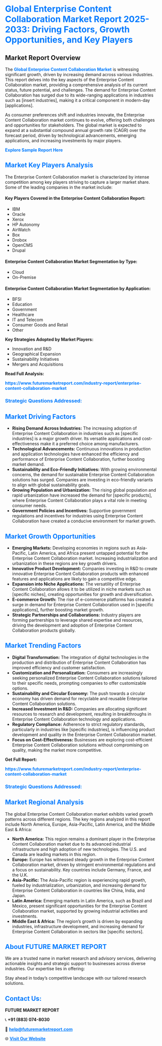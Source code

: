 <h1 style="color: #007BFF;">Global Enterprise Content Collaboration Market Report 2025-2033: Driving Factors, Growth Opportunities, and Key Players</h1>

<section id="overview">
<h2>Market Report Overview</h2>
<p>The <a href="https://www.futuremarketreport.com/industry-report/enterprise-content-collaboration-market" style="color: #007BFF; text-decoration: none;"><strong>Global Enterprise Content Collaboration Market</strong></a> is witnessing significant growth, driven by increasing demand across various industries. This report delves into the key aspects of the Enterprise Content Collaboration market, providing a comprehensive analysis of its current status, future potential, and challenges. The demand for Enterprise Content Collaboration has surged due to its wide-ranging applications in industries such as [insert industries], making it a critical component in modern-day [applications].</p>
<p>As consumer preferences shift and industries innovate, the Enterprise Content Collaboration market continues to evolve, offering both challenges and opportunities for stakeholders. The global market is expected to expand at a substantial compound annual growth rate (CAGR) over the forecast period, driven by technological advancements, emerging applications, and increasing investments by major players.</p>
</section>

<section id="overview">
<p><a href="https://www.futuremarketreport.com/request-sample/reportId=108224" style="color: #007BFF; text-decoration: none;"><strong>Explore Sample Report Here</strong></a></p>
</section>

<section id="key-players">
<h2 style="color: #007BFF;">Market Key Players Analysis</h2>
<p>The Enterprise Content Collaboration market is characterized by intense competition among key players striving to capture a larger market share. Some of the leading companies in the market include:</p>
<h4>Key Players Covered in the Enterprise Content Collaboration Report:</h4>
<ul><li>IBM</li><li>Oracle</li><li>Xerox</li><li>HP Autonomy</li><li>AirWatch</li><li>Box</li><li>Drobox</li><li>OpenCMS</li><li>Drupal</li></ul>
<h4>Enterprise Content Collaboration Market Segmentation by Type:</h4>
<ul><li>Cloud</li><li>On-Premise</li></ul>

<h4>Enterprise Content Collaboration Market Segmentation by Application:</h4>
<ul><li>BFSI</li><li>Education</li><li>Government</li><li>Healthcare</li><li>IT and Telecom</li><li>Consumer Goods and Retail</li><li>Other</li></ul>
<p><strong>Key Strategies Adopted by Market Players:</strong></p>
<ul>
<li>Innovation and R&D</li>
<li>Geographical Expansion</li>
<li>Sustainability Initiatives</li>
<li>Mergers and Acquisitions</li>
</ul>
</section>

<section>
<p><strong>Read Full Analysis: </strong></p><a href="https://www.futuremarketreport.com/industry-report/enterprise-content-collaboration-market" style="color: #007BFF; text-decoration: none;"><strong>https://www.futuremarketreport.com/industry-report/enterprise-content-collaboration-market</strong></a>
<h3 style="color: #007BFF;">Strategic Questions Addressed:</h3>
</section>

<section id="driving-factors">
<h2 style="color: #007BFF;">Market Driving Factors</h2>
<ul>
<li><strong>Rising Demand Across Industries:</strong> The increasing adoption of Enterprise Content Collaboration in industries such as [specific industries] is a major growth driver. Its versatile applications and cost-effectiveness make it a preferred choice among manufacturers.</li>
<li><strong>Technological Advancements:</strong> Continuous innovations in production and application technologies have enhanced the efficiency and performance of Enterprise Content Collaboration, further boosting market demand.</li>
<li><strong>Sustainability and Eco-Friendly Initiatives:</strong> With growing environmental concerns, the demand for sustainable Enterprise Content Collaboration solutions has surged. Companies are investing in eco-friendly variants to align with global sustainability goals.</li>
<li><strong>Growing Population and Urbanization:</strong> The rising global population and rapid urbanization have increased the demand for [specific products], where Enterprise Content Collaboration plays a vital role in meeting consumer needs.</li>
<li><strong>Government Policies and Incentives:</strong> Supportive government regulations and incentives for industries using Enterprise Content Collaboration have created a conducive environment for market growth.</li>
</ul>
</section>

<section id="growth-opportunities">
<h2 style="color: #007BFF;">Market Growth Opportunities</h2>
<ul>
<li><strong>Emerging Markets:</strong> Developing economies in regions such as Asia-Pacific, Latin America, and Africa present untapped potential for the Enterprise Content Collaboration market. Increasing industrialization and urbanization in these regions are key growth drivers.</li>
<li><strong>Innovative Product Development:</strong> Companies investing in R&D to create innovative Enterprise Content Collaboration products with enhanced features and applications are likely to gain a competitive edge.</li>
<li><strong>Expansion into Niche Applications:</strong> The versatility of Enterprise Content Collaboration allows it to be utilized in niche markets such as [specific niches], creating opportunities for growth and diversification.</li>
<li><strong>E-commerce Growth:</strong> The rise of e-commerce platforms has created a surge in demand for Enterprise Content Collaboration used in [specific applications], further boosting market growth.</li>
<li><strong>Strategic Partnerships and Collaborations:</strong> Industry players are forming partnerships to leverage shared expertise and resources, driving the development and adoption of Enterprise Content Collaboration products globally.</li>
</ul>
</section>

<section id="trending-factors">
<h2 style="color: #007BFF;">Market Trending Factors</h2>
<ul>
<li><strong>Digital Transformation:</strong> The integration of digital technologies in the production and distribution of Enterprise Content Collaboration has improved efficiency and customer satisfaction.</li>
<li><strong>Customization and Personalization:</strong> Consumers are increasingly seeking personalized Enterprise Content Collaboration solutions tailored to their specific needs, prompting companies to offer customizable options.</li>
<li><strong>Sustainability and Circular Economy:</strong> The push towards a circular economy has driven demand for recyclable and reusable Enterprise Content Collaboration solutions.</li>
<li><strong>Increased Investment in R&D:</strong> Companies are allocating significant resources to research and development, resulting in breakthroughs in Enterprise Content Collaboration technology and applications.</li>
<li><strong>Regulatory Compliance:</strong> Adherence to strict regulatory standards, particularly in industries like [specific industries], is influencing product development and quality in the Enterprise Content Collaboration market.</li>
<li><strong>Focus on Cost-Effectiveness:</strong> Businesses are exploring cost-efficient Enterprise Content Collaboration solutions without compromising on quality, making the market more competitive.</li>
</ul>
</section>

<section>
<p><strong>Get Full Report: </strong></p><a href="https://www.futuremarketreport.com/industry-report/enterprise-content-collaboration-market" style="color: #007BFF; text-decoration: none;"><strong>https://www.futuremarketreport.com/industry-report/enterprise-content-collaboration-market</strong></a>
<h3 style="color: #007BFF;">Strategic Questions Addressed:</h3>
</section>


<section id="regional-analysis">
<h2 style="color: #007BFF;">Market Regional Analysis</h2>
<p>The global Enterprise Content Collaboration market exhibits varied growth patterns across different regions. The key regions analyzed in this report include North America, Europe, Asia-Pacific, Latin America, and the Middle East & Africa:</p>
<ul>
<li><strong>North America:</strong> This region remains a dominant player in the Enterprise Content Collaboration market due to its advanced industrial infrastructure and high adoption of new technologies. The U.S. and Canada are leading markets in this region.</li>
<li><strong>Europe:</strong> Europe has witnessed steady growth in the Enterprise Content Collaboration market, driven by stringent environmental regulations and a focus on sustainability. Key countries include Germany, France, and the U.K.</li>
<li><strong>Asia-Pacific:</strong> The Asia-Pacific region is experiencing rapid growth, fueled by industrialization, urbanization, and increasing demand for Enterprise Content Collaboration in countries like China, India, and Japan.</li>
<li><strong>Latin America:</strong> Emerging markets in Latin America, such as Brazil and Mexico, present significant opportunities for the Enterprise Content Collaboration market, supported by growing industrial activities and investments.</li>
<li><strong>Middle East & Africa:</strong> The region’s growth is driven by expanding industries, infrastructure development, and increasing demand for Enterprise Content Collaboration in sectors like [specific sectors].</li>
</ul>
</section>

<footer>
<h2 style="color: #007BFF;">About FUTURE MARKET REPORT</h2>
<p>We are a trusted name in market research and advisory services, delivering actionable insights and strategic support to businesses across diverse industries. Our expertise lies in offering:</p>

<p>Stay ahead in today’s competitive landscape with our tailored research solutions.</p>

<h2 style="color: #007BFF;">Contact Us:</h2>
<p><strong>FUTURE MARKET REPORT</strong></p>
<p>📞 <strong>+91 (883) 074-8030</strong></p>
<p>📧 <strong><a href="mailto:help@futuremarketreport.com" style="color: #007BFF;">help@futuremarketreport.com</a></strong></p>
<p>🌐 <strong><a href="https://www.futuremarketreport.com/" style="color: #007BFF;">Visit Our Website</a></strong></p>
</footer>